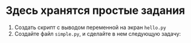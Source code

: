 # Здесь хранятся простые задания

1. Создать скрипт с выводом переменной на экран `hello.py`
2. Создайте файл `simple.py`, и сделайте в нем следующую задачу: